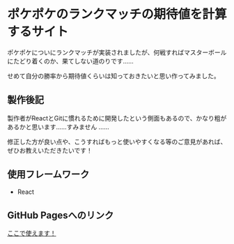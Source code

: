 # ポケポケのランクマッチの期待値を計算するサイト

ポケポケについにランクマッチが実装されましたが、何戦すればマスターボールにたどり着くのか、果てしない道のりです……

せめて自分の勝率から期待値くらいは知っておきたいと思い作ってみました。

## 製作後記

製作者がReactとGitに慣れるために開発したという側面もあるので、かなり粗があるかと思います……すみません ……

修正した方が良い点や、こうすればもっと使いやすくなる等のご意見があれば、ぜひお教えいただきたいです！

## 使用フレームワーク

- React

## GitHub Pagesへのリンク

[ここで使えます！](https://rnkombat.github.io/pokepoke_rank/)
